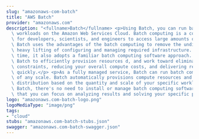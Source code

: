 ```yaml
---
slug: "amazonaws-com-batch"
title: "AWS Batch"
provider: "amazonaws.com"
description: "<fullname>Batch</fullname> <p>Using Batch, you can run batch computing\
  \ workloads on the Amazon Web Services Cloud. Batch computing is a common means\
  \ for developers, scientists, and engineers to access large amounts of compute resources.\
  \ Batch uses the advantages of the batch computing to remove the undifferentiated\
  \ heavy lifting of configuring and managing required infrastructure. At the same\
  \ time, it also adopts a familiar batch computing software approach. You can use\
  \ Batch to efficiently provision resources d, and work toward eliminating capacity\
  \ constraints, reducing your overall compute costs, and delivering results more\
  \ quickly.</p> <p>As a fully managed service, Batch can run batch computing workloads\
  \ of any scale. Batch automatically provisions compute resources and optimizes workload\
  \ distribution based on the quantity and scale of your specific workloads. With\
  \ Batch, there's no need to install or manage batch computing software. This means\
  \ that you can focus on analyzing results and solving your specific problems instead.</p>"
logo: "amazonaws.com-batch-logo.png"
logoMediaType: "image/png"
tags:
- "cloud"
stubs: "amazonaws.com-batch-stubs.json"
swagger: "amazonaws.com-batch-swagger.json"
---
```

